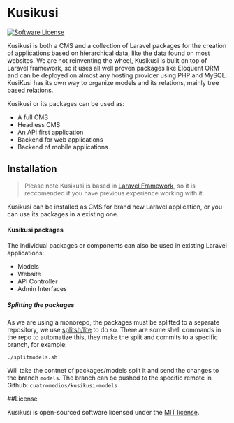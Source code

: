 # Kusikusi

[![Software License](https://img.shields.io/badge/license-MIT-brightgreen.svg?style=flat-square)](LICENSE)

Kusikusi is both a CMS and a collection of Laravel packages for the creation of applications based on hierarchical data, like the data found on most websites. We are not reinventing the wheel, Kusikusi is built on top of Laravel framework, so it uses all well proven packages like Eloquent ORM and can be deployed on almost any hosting provider using PHP and MySQL. KusiKusi has its own way to organize models and its relations, mainly tree based relations.

Kusikusi or its packages can be used as:
* A full CMS
* Headless CMS
* An API first application
* Backend for web applications
* Backend of mobile applications

## Installation

> Please note Kusikusi is based in [Laravel Framework](https://www.laravel.com/), so it is reccomended if you have previous experience working with it.

Kusikusi can be installed as CMS for brand new Laravel application, or you can use its packages in a existing one.

#### Kusikusi packages

The individual packages or components can also be used in existing Laravel applications:

* Models
* Website
* API Controller
* Admin Interfaces

##### Splitting the packages
As we are using a monorepo, the packages must be splitted to a separate repository, we use [splitsh/lite](https://github.com/splitsh/lite) to do so. There are some shell commands in the repo to automatize this, they make the split and commits to a specific branch, for example:

```
./splitmodels.sh
```

Will take the contnet of packages/models split it and send the changes to the branch `models`. The branch can be pushed to the specific remote in Github: `cuatromedios/kusikusi-models`

##License

Kusikusi is open-sourced software licensed under the [MIT license](https://opensource.org/licenses/MIT).

